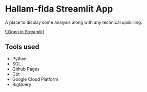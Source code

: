 # Hallam-flda Streamlit App 

A place to display some analysis along with any technical upskilling.
 
[![Open in Streamlit]](https://hallam-flda.streamlit.app/)

## Tools used

- Python
- SQL
- Github Pages
- Dbt
- Google Cloud Platform
- BigQuery
